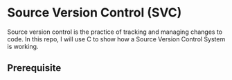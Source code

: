 # Source Version Control (SVC)
Source version control is the practice of tracking and managing changes to code. In this repo, I will use C to show how a Source Version Control System is working.

## Prerequisite
